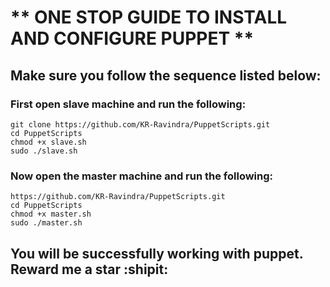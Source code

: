 # ** ONE STOP GUIDE TO INSTALL AND CONFIGURE PUPPET **

## Make sure you follow the sequence listed below:

### First open slave machine and run the following:
```
git clone https://github.com/KR-Ravindra/PuppetScripts.git
cd PuppetScripts
chmod +x slave.sh
sudo ./slave.sh

```

### Now open the master machine and run the following:

```
https://github.com/KR-Ravindra/PuppetScripts.git
cd PuppetScripts
chmod +x master.sh
sudo ./master.sh

```
## You will be successfully working with puppet. Reward me a star :shipit:
